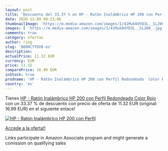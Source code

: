 ```yaml
---
layout: post
title: 'Descuento del 33.37 % en HP - Ratón Inalámbrico HP 200 con Perfil'
date: 2020-12-09 09:23:06
thumbnailImage: 'https://m.media-amazon.com/images/I/41Muk0dYD3L._SL200_.jpg'
images: [ 'https://m.media-amazon.com/images/I/41Muk0dYD3L._SL200_.jpg' ]
comments: true
category: ofertas
author: ring
slug: 'B00HCYTOV8-es'
description:
actualPrice: 11.32 EUR
currency: EUR
price: 11.32
comparePrice: 16.99 EUR
inStock: true
prodname: 'HP - Ratón Inalámbrico HP 200 con Perfil Redondeado  Color Rojo'
country: 'es'
---
```


Tienes [HP - Ratón Inalámbrico HP 200 con Perfil Redondeado  Color Rojo](https://www.amazon.es/dp/B00HCYTOV8/?tag=tolees-21) con un 33.37 % de descuento con precio de oferta de 11.32 EUR (original: 16.99 EUR) en el siguiente enlace!

[![HP - Ratón Inalámbrico HP 200 con Perfil](https://m.media-amazon.com/images/I/41Muk0dYD3L._SL200_.jpg)](https://www.amazon.es/dp/B00HCYTOV8/?tag=tolees-21)

[Accede a la oferta!!](https://www.amazon.es/dp/B00HCYTOV8/?tag=tolees-21)

Links participate in Amazon Associate program and might generate a comission on qualifying sales


